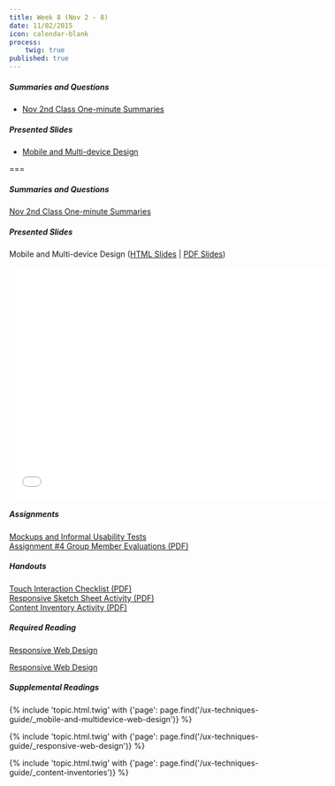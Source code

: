 ```yaml
---
title: Week 8 (Nov 2 - 8)
date: 11/02/2015
icon: calendar-blank
process:
    twig: true
published: true
---
```


##### Summaries and Questions  
*   [Nov 2nd Class One-minute Summaries](https://canvas.sfu.ca/courses/22099/discussion_topics/382632)

##### Presented Slides  
*   [Mobile and Multi-device Design](http://slides.com/paulhibbitts/cmpt-363-153-mobile-and-multi-device-design#/)

===

##### Summaries and Questions  
[Nov 2nd Class One-minute Summaries](https://canvas.sfu.ca/courses/22099/discussion_topics/382632)  

##### Presented Slides  
Mobile and Multi-device Design ([HTML Slides](http://slides.com/paulhibbitts/cmpt-363-153-mobile-and-multi-device-design#/) | [PDF Slides](http://1drv.ms/1S4EXGj))

<div class="row">
  <div class="col s11">
    <div class="video-container"><iframe src="//slides.com/paulhibbitts/cmpt-363-153-mobile-and-multi-device-design/embed?style=light" width="576" height="420" scrolling="no" frameborder="0" webkitallowfullscreen mozallowfullscreen allowfullscreen></iframe></div>
  </div>
</div>

##### Assignments  
[Mockups and Informal Usability Tests](https://canvas.sfu.ca/courses/22099/assignments/112758)  
[Assignment #4 Group Member Evaluations (PDF)](http://1drv.ms/1MzHPpE) 

##### Handouts  
[Touch Interaction Checklist (PDF)](http://1drv.ms/1M3fvN8)  
[Responsive Sketch Sheet Activity (PDF)](http://1drv.ms/1M3frwO)  
[Content Inventory Activity (PDF)](http://1drv.ms/1M3fqcd)  

##### Required Reading  
[Responsive Web Design](http://webdesign.tutsplus.com/articles/responsive-web-design--webdesign-15155)
<div class="row"> <div class="col s10">
  <a class="embedly-card" data-card-align="left" href="http://webdesign.tutsplus.com/articles/responsive-web-design--webdesign-15155">Responsive Web Design</a>
<script async src="//cdn.embedly.com/widgets/platform.js" charset="UTF-8"></script></div></div>

##### Supplemental Readings
{% include 'topic.html.twig' with {'page': page.find('/ux-techniques-guide/_mobile-and-multidevice-web-design')} %}  

{% include 'topic.html.twig' with {'page': page.find('/ux-techniques-guide/_responsive-web-design')} %}

{% include 'topic.html.twig' with {'page': page.find('/ux-techniques-guide/_content-inventories')} %}
